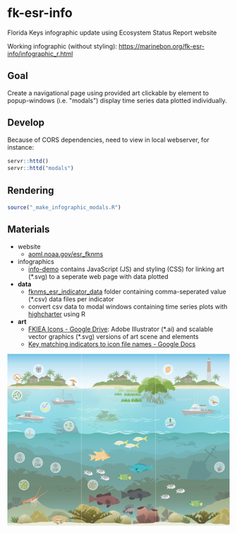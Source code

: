 # fk-esr-info
Florida Keys infographic update using Ecosystem Status Report website

Working infographic (without styling): https://marinebon.org/fk-esr-info/infographic_r.html

## Goal

Create a navigational page using provided art clickable by element to popup-windows (i.e. "modals") display time series data plotted individually.

## Develop

Because of CORS dependencies, need to view in local webserver, for instance:

```r
servr::httd()
servr::httd("modals")
```

## Rendering

```r
source("_make_infographic_modals.R")
```

## Materials

- website
  * [aoml.noaa.gov/esr_fknms](https://www.aoml.noaa.gov/esr_fknms)
- infographics
  * [info-demo](https://github.com/marinebon/info-demo) contains JavaScript (JS) and styling (CSS) for linking art (\*.svg) to a seperate web page with data plotted
- **data**
  * [fknms_esr_indicator_data](https://github.com/marinebon/fk-esr-info/tree/main/data/fknms_esr_indicator_data) folder containing comma-seperated value (\*.csv) data files per indicator
  * convert csv data to modal windows containing time series plots with [highcharter](https://jkunst.com/highcharter/articles/highcharts.html) using R
- **art**
  * [FKIEA Icons - Google Drive](https://drive.google.com/drive/u/3/folders/14hT-XPPxkwZ8NgV9PfVZDbGR8dWS8Xnc): Adobe Illustrator (\*.ai) and scalable vector graphics (\*.svg) versions of art scene and elements
  * [Key matching indicators to icon file names - Google Docs](https://docs.google.com/document/d/1Um7RmjAa4BLdokMcWZhMf40JTDgbB5qOzWRJsvRGDuw/edit)

![](https://raw.githubusercontent.com/marinebon/fk-esr-info/main/images/FKIEA_Ecosystem%20full%20infographic%20trypticsm.jpg)

  
  
